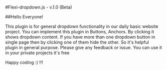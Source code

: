 #Flexi-dropdown.js - v.1.0 (Beta)

##Hello Everyone! 

This plugin is for general dropdown functionality in our daily basic website project. You can implement this plugin in Buttons, Anchors. By clicking it shows dropdown content. If you have more than one dropdown button in single page then by clicking one of them hide the other. So it's helpful plugin in general purpose. Please give any feedback or issue. You can use it in your private projects it's free

Happy coding :) !!!